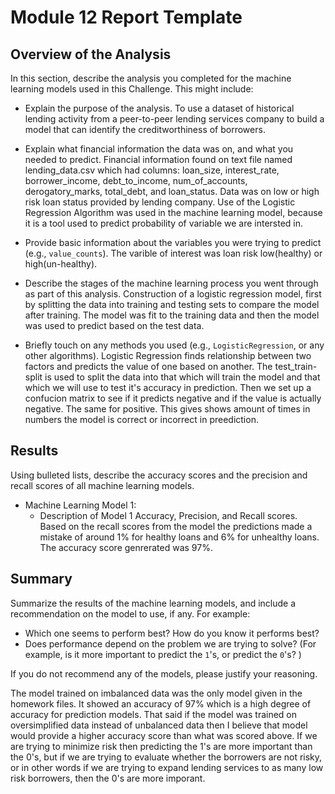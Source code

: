 # Module 12 Report Template

## Overview of the Analysis

In this section, describe the analysis you completed for the machine learning models used in this Challenge. This might include:

* Explain the purpose of the analysis.
To use a dataset of historical lending activity from a peer-to-peer lending services company to build a model that can identify the creditworthiness of borrowers.

* Explain what financial information the data was on, and what you needed to predict.
Financial information found on text file named lending_data.csv which had columns: loan_size, interest_rate, borrower_income, debt_to_income, num_of_accounts, derogatory_marks, total_debt, and loan_status. Data was on low or high risk loan status provided by lending company. Use of the Logistic Regression Algorithm was used in the machine learning model, because it is a tool used to predict probability of variable we are intersted in.

* Provide basic information about the variables you were trying to predict (e.g., `value_counts`).
The varible of interest was loan risk low(healthy) or high(un-healthy).

* Describe the stages of the machine learning process you went through as part of this analysis.
Construction of a logistic regression model, first by splitting the data into training and testing sets to compare the model after training. The model was fit to the training data and then the model was used to predict based on the test data.

* Briefly touch on any methods you used (e.g., `LogisticRegression`, or any other algorithms).
Logistic Regression finds relationship between two factors and predicts the value of one based on another. The test_train-split is used to split the data into that which will train the model and that which we will use to test it's accuracy in prediction. Then we set up a confucion matrix to see if it predicts negative and if the value is actually negative. The same for positive. This gives shows amount of times in numbers the model is correct or incorrect in preediction.

## Results

Using bulleted lists, describe the accuracy scores and the precision and recall scores of all machine learning models.

* Machine Learning Model 1:
    * Description of Model 1 Accuracy, Precision, and Recall scores.
Based on the recall scores from the model the predictions made a mistake of around 1% for healthy loans and 6% for unhealthy loans. The accuracy score genrerated was 97%.

## Summary

Summarize the results of the machine learning models, and include a recommendation on the model to use, if any. For example:

* Which one seems to perform best? How do you know it performs best?
* Does performance depend on the problem we are trying to solve? (For example, is it more important to predict the `1`'s, or predict the `0`'s? )

If you do not recommend any of the models, please justify your reasoning.

The model trained on imbalanced data was the only model given in the homework files. It showed an accuracy of 97% which is a high degree of accuracy for prediction models. That said if the model was trained on oversimplified data instead of unbalanced data then I believe that model would provide a higher accuracy score than what was scored above. If we are trying to minimize risk then predicting the 1's are more important than the 0's, but if we are trying to evaluate whether the borrowers are not risky, or in other words if we are trying to expand lending services to as many low risk borrowers, then the 0's are more imporant.
